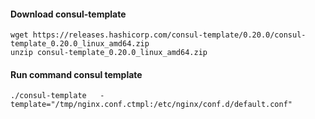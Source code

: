 #### Download consul-template
```
wget https://releases.hashicorp.com/consul-template/0.20.0/consul-template_0.20.0_linux_amd64.zip
unzip consul-template_0.20.0_linux_amd64.zip
```

#### Run command consul template 
```
./consul-template   -template="/tmp/nginx.conf.ctmpl:/etc/nginx/conf.d/default.conf"
```

